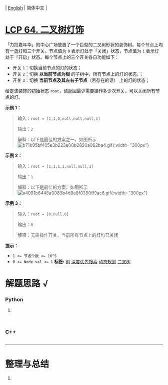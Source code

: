 | [English](README_EN.md) | 简体中文 |

# [LCP 64. 二叉树灯饰](https://leetcode.cn/problems/U7WvvU)
「力扣嘉年华」的中心广场放置了一个巨型的二叉树形状的装饰树。每个节点上均有一盏灯和三个开关。节点值为 `0` 表示灯处于「关闭」状态，节点值为 `1` 表示灯处于「开启」状态。每个节点上的三个开关各自功能如下：
- 开关 `1`：切换当前节点的灯的状态；
- 开关 `2`：切换 **以当前节点为根** 的子树中，所有节点上的灯的状态，；
- 开关 `3`：切换 **当前节点及其左右子节点**（若存在的话） 上的灯的状态；

给定该装饰的初始状态 `root`，请返回最少需要操作多少次开关，可以关闭所有节点的灯。

**示例 1：**
>输入：`root = [1,1,0,null,null,null,1]`
>
>输出：`2`
>
>解释：以下是最佳的方案之一，如图所示
![b71b95bf405e3b223e00b2820a062ba4.gif](https://pic.leetcode-cn.com/1629357030-GSbzpY-b71b95bf405e3b223e00b2820a062ba4.gif){:width="300px"}

**示例 2：**
>输入：`root = [1,1,1,1,null,null,1]`
>
>输出：`1`
>
>解释：以下是最佳的方案，如图所示
![a4091b6448a0089b4d9e8f0390ff9ac6.gif](https://pic.leetcode-cn.com/1629356950-HZsKZC-a4091b6448a0089b4d9e8f0390ff9ac6.gif){:width="300px"}

**示例 3：**
>输入：`root = [0,null,0]`
>
>输出：`0`
>
>解释：无需操作开关，当前所有节点上的灯均已关闭

**提示：**
- `1 <= 节点个数 <= 10^5`
- `0 <= Node.val <= 1`
**标签:**  [树](https://leetcode.cn/tag/tree) [深度优先搜索](https://leetcode.cn/tag/depth-first-search) [动态规划](https://leetcode.cn/tag/dynamic-programming) [二叉树](https://leetcode.cn/tag/binary-tree) 
# 解题思路 √

### Python

1. 

```python

```


```python

```

### C++

```cpp

```

---



# 整理与总结

1. 